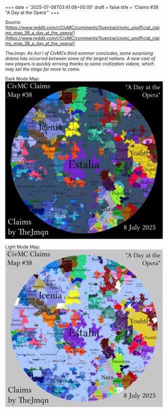 +++
date = '2025-07-08T03:41:08+00:00'
draft = false
title = 'Claims #38 "A Day at the Opera"'
+++

Source: [https://www.reddit.com/r/CivMC/comments/1luenzw/civmc_unofficial_claims_map_38_a_day_at_the_opera/](https://www.reddit.com/r/CivMC/comments/1luenzw/civmc_unofficial_claims_map_38_a_day_at_the_opera/)

TheJmqn: *As Act I of CivMCs third summer concludes, some surprising drama has occurred between some of the largest nations. A new cast of new players is quickly arriving thanks to some civilization videos, which may set the stage for more to come.*

Dark Mode Map:
[![Claims #38](https://raw.githubusercontent.com/CivMC-Map-Archive/civmc-map-archive.github.io/refs/heads/main/public/images/CivMC-Claims-38.png)](https://raw.githubusercontent.com/CivMC-Map-Archive/civmc-map-archive.github.io/refs/heads/main/public/images/CivMC-Claims-38.png)

Light Mode Map:
[![Claims #38 Light](https://raw.githubusercontent.com/CivMC-Map-Archive/civmc-map-archive.github.io/refs/heads/main/public/images/CivMC-Claims-38-Light.png)](https://raw.githubusercontent.com/CivMC-Map-Archive/civmc-map-archive.github.io/refs/heads/main/public/images/CivMC-Claims-38-Light.png)
